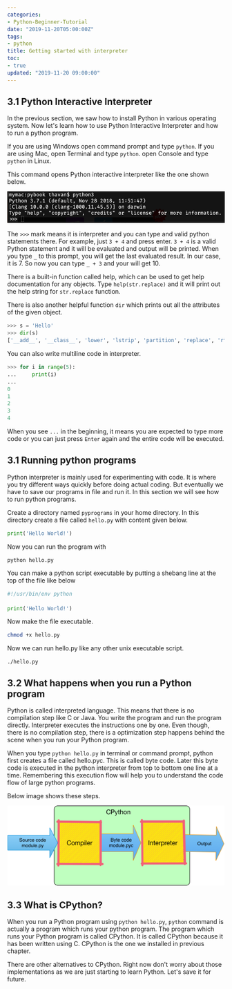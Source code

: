 ```yaml
---
categories:
- Python-Beginner-Tutorial
date: "2019-11-20T05:00:00Z"
tags:
- python
title: Getting started with interpreter
toc:
- true
updated: "2019-11-20 09:00:00"
---
```


## 3.1 Python Interactive Interpreter

In the previous section, we saw how to install Python in various operating system. Now let's learn how to use Python Interactive Interpreter and how to run a python program.

If you are using Windows open command prompt and type `python`. If you are using Mac, open Terminal and type `python`. open Console and type `python` in Linux.

This command opens Python interactive interpreter like the one shown below.

![Python Interpreter](/assets/images/python-for-beginners/python-interpreter.png)

The `>>>` mark means it is interpreter and you can type and valid python statements there. For example, just `3 + 4` and press enter. `3 + 4` is a valid Python statement and it will be evaluated and output will be printed. When you type `_` to this prompt, you will get the last evaluated result. In our case, it is 7. So now you can type `_ + 3` and your will get 10.

There is a built-in function called help, which can be used to get help documentation for any objects. Type `help(str.replace)` and it will print out the help string for `str.replace` function.

There is also another helpful function `dir` which prints out all the attributes of the given object.

```python
>>> s = 'Hello'
>>> dir(s)
['__add__', '__class__', 'lower', 'lstrip', 'partition', 'replace', 'rfind', 'rindex'...]
```

You can also write multiline code in interpreter.

```python
>>> for i in range(5):
...     print(i)
... 
0
1
2
3
4
```
When you see `...` in the beginning, it means you are expected to type more code or you can just press `Enter` again and the entire code will be executed.

## 3.1 Running python programs
Python interpreter is mainly used for experimenting with code. It is where you try different ways quickly before doing actual coding. But eventually we have to save our programs in file and run it. In this section we will see how to run python programs. 

Create a directory named `pyprograms` in your home directory. In this directory create a file called `hello.py` with content given below.

```python
print('Hello World!')
```
Now you can run the program with 
```shell
python hello.py
```

You can make a python script executable by putting a shebang line at the top of the file like below

```python
#!/usr/bin/env python

print('Hello World!')
```
Now make the file executable.
```bash
chmod +x hello.py
```
Now we can run hello.py like any other unix executable script.
```
./hello.py
```

## 3.2 What happens when you run a Python program
Python is called interpreted language. This means that there is no compilation step like C or Java. You write the program and run the program directly. Interpreter executes the instructions one by one. Even though, there is no compilation step, there is a optimization step happens behind the scene when you run your Python program.

When you type `python hello.py` in terminal or command prompt, python first creates a file called hello.pyc. This is called byte code. Later this byte code is executed in the python interpreter from top to bottom one line at a time. Remembering this execution flow will help you to understand the code flow of large python programs.

Below image shows these steps.

![Python Overview](/assets/images/python-for-beginners/python-overview.png)

## 3.3 What is CPython?
When you run a Python program using `python hello.py`, `python` command is actually a program which runs your python program. The program which runs your Python program is called CPython. It is called CPython because it has been written using C. CPython is the one we installed in previous chapter.

There are other alternatives to CPython. Right now don't worry about those implementations as we are just starting to learn Python. Let's save it for future.